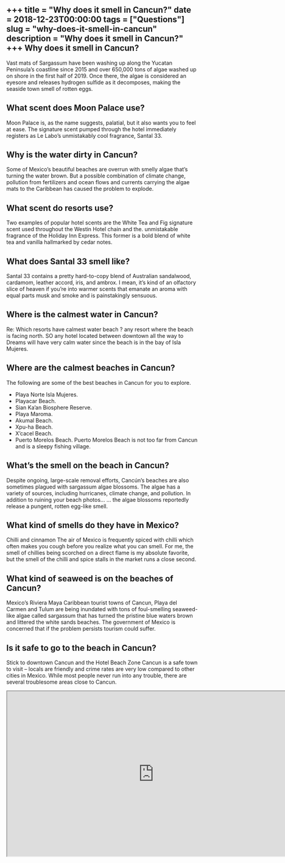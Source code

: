 +++
title = "Why does it smell in Cancun?"
date = 2018-12-23T00:00:00
tags = ["Questions"]
slug = "why-does-it-smell-in-cancun"
description = "Why does it smell in Cancun?"
+++
Why does it smell in Cancun?
----------------------------

Vast mats of Sargassum have been washing up along the Yucatan Peninsula’s coastline since 2015 and over 650,000 tons of algae washed up on shore in the first half of 2019. Once there, the algae is considered an eyesore and releases hydrogen sulfide as it decomposes, making the seaside town smell of rotten eggs.

What scent does Moon Palace use?
--------------------------------

Moon Palace is, as the name suggests, palatial, but it also wants you to feel at ease. The signature scent pumped through the hotel immediately registers as Le Labo’s unmistakably cool fragrance, Santal 33.

Why is the water dirty in Cancun?
---------------------------------

Some of Mexico’s beautiful beaches are overrun with smelly algae that’s turning the water brown. But a possible combination of climate change, pollution from fertilizers and ocean flows and currents carrying the algae mats to the Caribbean has caused the problem to explode.

What scent do resorts use?
--------------------------

Two examples of popular hotel scents are the White Tea and Fig signature scent used throughout the Westin Hotel chain and the. unmistakable fragrance of the Holiday Inn Express. This former is a bold blend of white tea and vanilla hallmarked by cedar notes.

What does Santal 33 smell like?
-------------------------------

Santal 33 contains a pretty hard-to-copy blend of Australian sandalwood, cardamom, leather accord, iris, and ambrox. I mean, it’s kind of an olfactory slice of heaven if you’re into warmer scents that emanate an aroma with equal parts musk and smoke and is painstakingly sensuous.

Where is the calmest water in Cancun?
-------------------------------------

Re: Which resorts have calmest water beach ? any resort where the beach is facing north. SO any hotel located between downtown all the way to Dreams will have very calm water since the beach is in the bay of Isla Mujeres.

Where are the calmest beaches in Cancun?
----------------------------------------

The following are some of the best beaches in Cancun for you to explore.

- Playa Norte Isla Mujeres.
- Playacar Beach.
- Sian Ka’an Biosphere Reserve.
- Playa Maroma.
- Akumal Beach.
- Xpu-ha Beach.
- X’cacel Beach.
- Puerto Morelos Beach. Puerto Morelos Beach is not too far from Cancun and is a sleepy fishing village.

What’s the smell on the beach in Cancun?
----------------------------------------

Despite ongoing, large-scale removal efforts, Cancún’s beaches are also sometimes plagued with sargassum algae blossoms. The algae has a variety of sources, including hurricanes, climate change, and pollution. In addition to ruining your beach photos… … the algae blossoms reportedly release a pungent, rotten egg-like smell.

What kind of smells do they have in Mexico?
-------------------------------------------

Chilli and cinnamon The air of Mexico is frequently spiced with chilli which often makes you cough before you realize what you can smell. For me, the smell of chillies being scorched on a direct flame is my absolute favorite, but the smell of the chilli and spice stalls in the market runs a close second.

What kind of seaweed is on the beaches of Cancun?
-------------------------------------------------

Mexico’s Riviera Maya Caribbean tourist towns of Cancun, Playa del Carmen and Tulum are being inundated with tons of foul-smelling seaweed-like algae called sargassum that has turned the pristine blue waters brown and littered the white sands beaches. The government of Mexico is concerned that if the problem persists tourism could suffer.

Is it safe to go to the beach in Cancun?
----------------------------------------

Stick to downtown Cancun and the Hotel Beach Zone Cancun is a safe town to visit – locals are friendly and crime rates are very low compared to other cities in Mexico. While most people never run into any trouble, there are several troublesome areas close to Cancun.

<iframe allow="accelerometer; autoplay; clipboard-write; encrypted-media; gyroscope; picture-in-picture" allowfullscreen="" class="__youtube_prefs__  epyt-is-override  no-lazyload" data-no-lazy="1" data-origheight="433" data-origwidth="770" data-skipgform_ajax_framebjll="" height="433" id="_ytid_57950" loading="lazy" src="https://www.youtube.com/embed/agv8Z5ZiVyI?enablejsapi=1&autoplay=0&cc_load_policy=0&cc_lang_pref=&iv_load_policy=1&loop=0&modestbranding=0&rel=1&fs=1&playsinline=0&autohide=2&theme=dark&color=red&controls=1&" title="YouTube player" width="770"></iframe>